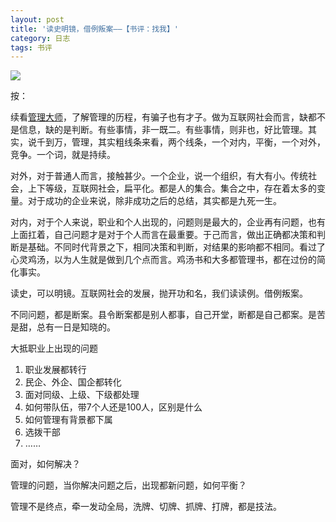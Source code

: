 ```yaml
---
layout: post
title: '读史明镜，借例叛案——【书评：找我】'
category: 日志
tags: 书评  
---
```

![](http://img3.douban.com/lpic/s26839652.jpg)

按：
  
续看[管理大师](htttp://http://book.douban.com/review/6178780/
)，了解管理的历程，有骗子也有才子。做为互联网社会而言，缺都不是信息，缺的是判断。有些事情，非一既二。有些事情，则非也，好比管理。其实，说千到万，管理，其实粗线条来看，两个线条，一个对内，平衡，一个对外，竞争。一个词，就是持续。
  
对外，对于普通人而言，接触甚少。一个企业，说一个组织，有大有小。传统社会，上下等级，互联网社会，扁平化。都是人的集合。集合之中，存在着太多的变量。对于成功的企业来说，除非成功之后的总结，其实都是九死一生。

对内，对于个人来说，职业和个人出现的，问题则是最大的，企业再有问题，也有上面扛着，自己问题才是对于个人而言在最重要。于己而言，做出正确都决策和判断是基础。不同时代背景之下，相同决策和判断，对结果的影响都不相同。看过了心灵鸡汤，以为人生就是做到几个点而言。鸡汤书和大多都管理书，都在过份的简化事实。

读史，可以明镜。互联网社会的发展，抛开功和名，我们读读例。借例叛案。

不同问题，都是断案。县令断案都是别人都事，自己开堂，断都是自己都案。是苦是甜，总有一日是知晓的。

大抵职业上出现的问题

1. 职业发展都转行
2. 民企、外企、国企都转化
3. 面对同级、上级、下级都处理
4. 如何带队伍，带7个人还是100人，区别是什么
5. 如何管理有背景都下属
6. 选拨干部
7.  ……


面对，如何解决？

管理的问题，当你解决问题之后，出现都新问题，如何平衡？

管理不是终点，牵一发动全局，洗牌、切牌、抓牌、打牌，都是技法。






